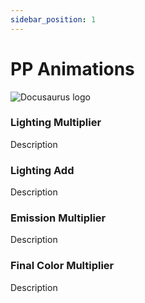 ```yaml
---
sidebar_position: 1
---
```


# PP Animations

![Docusaurus logo](/img/CirclelogoBig.png)

### Lighting Multiplier

Description

### Lighting Add

Description

### Emission Multiplier

Description

### Final Color Multiplier

Description